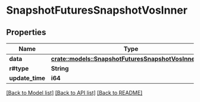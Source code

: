 # SnapshotFuturesSnapshotVosInner

## Properties

Name | Type | Description | Notes
------------ | ------------- | ------------- | -------------
**data** | [**crate::models::SnapshotFuturesSnapshotVosInnerData**](snapshotFutures_snapshotVos_inner_data.md) |  | 
**r#type** | **String** |  | 
**update_time** | **i64** |  | 

[[Back to Model list]](../README.md#documentation-for-models) [[Back to API list]](../README.md#documentation-for-api-endpoints) [[Back to README]](../README.md)


